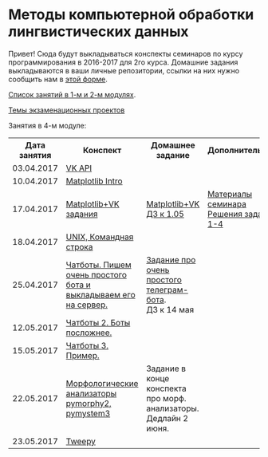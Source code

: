 # Методы компьютерной обработки лингвистических данных

Привет!
Сюда будут выкладываться конспекты семинаров по курсу программирования в 2016-2017 для 2го курса. 
Домашние задания выкладываются в ваши личные репозитории, ссылки на них нужно сообщить нам в [этой форме](https://docs.google.com/forms/d/e/1FAIpQLSdXLd6WhYxHNU3SG6qLY-HObd6ZXGFfeHLpU-sHz3KsfDiXXw/viewform?c=0&w=1).

[Список занятий в 1-м и 2-м модулях](https://github.com/elmiram/2016learnpython/blob/master/%D0%97%D0%B0%D0%BD%D1%8F%D1%82%D0%B8%D1%8F%20%D0%B2%201-%D0%BC%20%D1%81%D0%B5%D0%BC%D0%B5%D1%81%D1%82%D1%80%D0%B5.md).

[Темы экзаменационных проектов](https://docs.google.com/spreadsheets/d/16_76-1h9oaRiYugsw3n38_ZbyGVMDD8vzP5xlLvpBIY/edit?usp=sharing)

Занятия в 4-м модуле:

<table>
  <tr>
    <th>Дата занятия</th>
    <th>Конспект</th>
    <th>Домашнее задание</th>
    <th>Дополнительное</th>
  </tr>
  <tr>
    <td>03.04.2017</td>
    <td><a href="https://github.com/elmiram/2016learnpython/blob/master/VK%20API%20%D0%A7%D0%B0%D1%81%D1%82%D1%8C%201.ipynb">VK API</a></td>
    <td></td>
    <td></td>
  </tr>
  <tr>
    <td>10.04.2017</td>
    <td><a href="https://github.com/elmiram/2016learnpython/blob/master/Matplotlib.ipynb">Matplotlib Intro</a></td>
    <td></td>
    <td></td>
  </tr>
  <tr>
    <td>17.04.2017</td>
    <td><a href="https://github.com/elmiram/2016learnpython/blob/master/matplotlib%2Bvk.md">Matplotlib+VK задания</a></td>
    <td><a href="https://github.com/elmiram/2016learnpython/blob/master/matplotlib+vk+homework.md">Matplotlib+VK <br>ДЗ к 1.05</a></td>
    <td><a href="https://github.com/elmiram/2016learnpython/blob/master/VK%20%2B%20matplotlib.ipynb">Материалы семинара</a><br>
        <a href="https://github.com/elmiram/2016learnpython/blob/master/Matplotlib%2BVK.ipynb">Решения заданий 1-4</a></td>
  </tr>
  <tr>
    <td>18.04.2017</td>
    <td><a href="https://github.com/elmiram/2016learnpython/blob/master/%D0%9A%D0%BE%D0%BC%D0%B0%D0%BD%D0%B4%D0%BD%D0%B0%D1%8F%20%D1%81%D1%82%D1%80%D0%BE%D0%BA%D0%B0%20UNIX%2C%20%D0%BB%D0%BE%D0%B3%D0%B8%D0%BD%20%D0%BD%D0%B0%20%D1%81%D0%B5%D1%80%D0%B2%D0%B5%D1%80%D0%B5.md">UNIX, Командная строка</a></td>
    <td></td>
    <td></td>
  </tr>
  <tr>
    <td>25.04.2017</td>
    <td><a href="https://github.com/elmiram/2016learnpython/blob/master/TelegramBot1.ipynb">Чатботы. Пишем очень простого бота и выкладываем его на сервер.</a></td>
    <td><a href="https://github.com/elmiram/2016learnpython/blob/master/telegram_bot.md">Задание про очень простого телеграм-бота</a>.<br>ДЗ к 14 мая</td>
    <td></td>
  </tr>
  <tr>
    <td>12.05.2017</td>
    <td><a href="https://github.com/elmiram/2016learnpython/blob/master/TelegramBot2.ipynb">Чатботы 2. Боты посложнее.</a></td>
    <td></td>
    <td></td>
  </tr>
    <tr>
    <td>15.05.2017</td>
    <td><a href="https://github.com/elmiram/2016learnpython/blob/master/TelegramBot3.ipynb">Чатботы 3. Пример.</a></td>
    <td></td>
    <td></td>
  </tr>
    <tr>
    <td>22.05.2017</td>
    <td><a href="https://github.com/elmiram/2016learnpython/blob/master/pymorphy2%2C%20pymystem3.ipynb">Морфологические анализаторы pymorphy2, pymystem3</a></td>
    <td>Задание в конце конспекта про морф. анализаторы. <br/>Дедлайн 2 июня.</td>
    <td></td>
    </tr>
    <tr>
    <td>23.05.2017</td>
    <td><a href="https://github.com/elmiram/2016learnpython/blob/master/Tweepy.ipynb">Tweepy</a></td>
    <td></td>
    <td></td>
    </tr>


</table>
